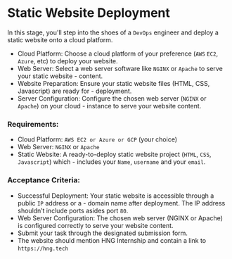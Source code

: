 # Static Website Deployment

In this stage, you'll step into the shoes of a `DevOps` engineer and deploy a static website onto a cloud platform.
- Cloud Platform: Choose a cloud platform of your preference (`AWS` `EC2`, `Azure`, etc) to deploy your website.
- Web Server: Select a web server software like `NGINX` or `Apache` to serve your static website - content.
- Website Preparation: Ensure your static website files (HTML, CSS, Javascript) are ready for - deployment.
- Server Configuration: Configure the chosen web server (`NGINX` or `Apache`) on your cloud - instance to serve your website content.

### Requirements:
- Cloud Platform: `AWS EC2 or Azure or GCP` (your choice)
- Web Server: `NGINX` or `Apache`
- Static Website: A ready-to-deploy static website project (`HTML`, `CSS`, `Javascript`) which - includes your `Name`, `username` and your `email`.

### Acceptance Criteria:
- Successful Deployment: Your static website is accessible through a public `IP` address or a - domain name after deployment. The IP address shouldn’t include ports asides port `80`.
- Web Server Configuration: The chosen web server (NGINX or Apache) is configured correctly to serve your website content.
- Submit your task through the designated submission form.
- The website should mention HNG Internship and contain a link to `https://hng.tech`
